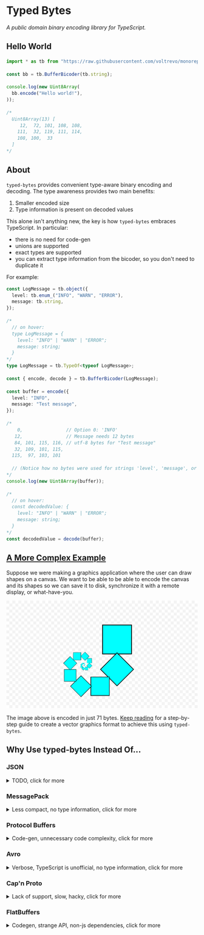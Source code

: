 # Typed Bytes

*A public domain binary encoding library for TypeScript.*

## Hello World

```ts
import * as tb from "https://raw.githubusercontent.com/voltrevo/monorepo/26caa290/projects/typed-bytes/mod.ts";

const bb = tb.BufferBicoder(tb.string);

console.log(new Uint8Array(
  bb.encode("Hello world!"),
));

/*
  Uint8Array(13) [
     12,  72, 101, 108, 108,
    111,  32, 119, 111, 114,
    108, 100,  33
  ]
*/
```

## About

`typed-bytes` provides convenient type-aware binary encoding and decoding. The
type awareness provides two main benefits:

1. Smaller encoded size
2. Type information is present on decoded values

This alone isn't anything new, the key is how `typed-bytes` embraces TypeScript.
In particular:
- there is no need for code-gen
- unions are supported
- exact types are supported
- you can extract type information from the bicoder, so you don't need to duplicate it

For example:

```ts
const LogMessage = tb.object({
  level: tb.enum_("INFO", "WARN", "ERROR"),
  message: tb.string,
});

/*
  // on hover:
  type LogMessage = {
    level: "INFO" | "WARN" | "ERROR";
    message: string;
  }
*/
type LogMessage = tb.TypeOf<typeof LogMessage>;

const { encode, decode } = tb.BufferBicoder(LogMessage);

const buffer = encode({
  level: "INFO",
  message: "Test message",
});

/*
    0,                // Option 0: 'INFO'
   12,                // Message needs 12 bytes
   84, 101, 115, 116, // utf-8 bytes for "Test message"
   32, 109, 101, 115,
  115,  97, 103, 101

  // (Notice how no bytes were used for strings 'level', 'message', or 'INFO')
*/
console.log(new Uint8Array(buffer));

/*
  // on hover:
  const decodedValue: {
    level: "INFO" | "WARN" | "ERROR";
    message: string;
  }
*/
const decodedValue = decode(buffer);
```

## [A More Complex Example](./examples/Shapes/README.md)

Suppose we were making a graphics application where the user can draw shapes on a
canvas. We want to be able to be able to encode the canvas and its shapes so we
can save it to disk, synchronize it with a remote display, or what-have-you.

![Snake](./examples/Shapes/tutorial/step10/drawing.png)

The image above is encoded in just 71 bytes.
[Keep reading](./examples/Shapes/README.md) for a step-by-step guide to create a
vector graphics format to achieve this using `typed-bytes`.

## Why Use typed-bytes Instead Of...

### JSON

<details>
<summary>TODO, click for more</summary>

1. TODO
</details>

### MessagePack

<details>
<summary>Less compact, no type information, click for more</summary>

1. typed-bytes is more compact:

```ts
const msg: LogMessage = {
  type: 'INFO',
  message: 'Test message',
};

msgpack.encode(msg);              // 33 bytes
tb.encodeBuffer(LogMessage, msg); // 14 bytes
```

Of course, typed-bytes is relying on the type information to achieve this, and
you need that information to decode the buffer. With MessagePack, you can decode
the json in a different place with only the MessagePack library.

2. MessagePack doesn't check the structure being decoded and doesn't provide
type information:

```ts
// on hover:
// const msgpackValue: unknown
const msgpackValue = msgpack.decode(buffer);

// on hover:
// const tbValue: {
//     level: "INFO" | "WARN" | "ERROR";
//     message: string;
// }
const tbValue = tb.decodeBuffer(LogMessage, buffer);
```
</details>

### Protocol Buffers

<details>
<summary>Code-gen, unnecessary code complexity, click for more</summary>

[Protobuf mini-project containing these examples.](./comparisons/protobuf/README.md)

1. Requires learning a special-purpose `.proto` language (can be a positive *if* you need to
share a protocol with a team that doesn't want to interact with TypeScript)

```proto
// messages.proto

syntax = "proto3";

message LogMessage {
  enum Level {
    INFO = 1;
    WARN = 2;
    ERROR = 3;
  }

  Level level = 1;
  string message = 2;
}
```

2. Requires code-gen:

```sh
pbjs messages.proto -t static-module -o messages.js
pbts messages.js -o messages.d.ts
```

3. Protobuf requires you to use its wrappers around your objects which is more verbose:

```ts
// More verbose: special protobuf object instead of vanilla object
const msg = new LogMessage({
  // More verbose: enum wrapper instead of vanilla string
  level: LogMessage.Level['INFO'],
  message: 'Test message',
});
```

4. Assuming you want to use protobuf version 3 (as opposed to version 2 which was superseded by version 3 five years ago), protobuf forces all fields to be optional.

TypeScript cannot tell you when you have forgotten a field:

```ts
const msg = new LogMessage({
  // Forgot `level`, but this compiles just fine
  message: 'Test message',
});
```

Protobuf is inconsistent about how it represents missing fields:

```ts
const emptyMessage = LogMessage.decode(
  LogMessage.encode(new LogMessage()).finish(),
);
```

If you use protobuf's wrapped object (and likely other contexts when using cross-language tooling) it will give you its default value for that type:

```ts
console.log(JSON.stringify(emptyMessage.message)); /*
  ""
*/

// This means you can't tell the difference between the field being missing or
// present as an empty string when accessing the field in this way.
```

But if you want to work with plain objects, `.toJSON` will omit the fields entirely:

```ts
console.log(emptyMessage.toJSON()); /*
  {}
*/
```

In the real world, fields are very often required. It is generally the expected default when programming - if you say that a structure has a field, then an instance of that structure must have that field.

In many cases, this means you need to take special care to deal with the fact that protobuf considers your fields to be optional, even though your application considers messages that are missing those fields to be invalid, and thus should never have been encoded/decoded in the first place.

Protobuf's reason for doing this is that it helps with compatibility. If you are forced to check whether fields are present, then an old message which doesn't have that field will be able to be processed by your upgrade that includes that field (even if that means the upgrade throws it out because it is required nonetheless). Some may find this valuable. `typed-bytes` allows you to make this decision instead of deciding for you.

5. `typed-bytes` allows entities of all shapes and sizes, but protobuf only
supports objects:

```ts
const LogMessages = tb.array(LogMessage);
```

If you want an array in protobuf, you must wrap it in an object:

```proto
message LogMessages {
  repeated LogMessage content = 1;
}
```
</details>

### Avro

<details>
<summary>Verbose, TypeScript is unofficial, no type information, click for
more</summary>

[Avro mini-project containing these examples.](./comparisons/avro/README.md)

Note: avro doesn't have any official support for JavaScript or TypeScript. The
best unofficial library appears to be [avsc](https://github.com/mtth/avsc), and
this is being used for comparison here.

1. avsc's first example from
[their README.md](https://github.com/mtth/avsc/blob/master/README.md) is
rejected by the TypeScript compiler.

```ts
import avro from 'avsc';

/*
Argument of type '{ type: "record"; fields: ({ name: string; type: { type: "enum"; symbols: string[]; }; } | { name: string; type: string; })[]; }' is not assignable to parameter of type 'Schema'.
  Type '{ type: "record"; fields: ({ name: string; type: { type: "enum"; symbols: string[]; }; } | { name: string; type: string; })[]; }' is not assignable to type 'string'. ts(2345)
*/
const type = avro.Type.forSchema({
  type: 'record',
  fields: [
    {name: 'kind', type: {type: 'enum', symbols: ['CAT', 'DOG']}},
    {name: 'name', type: 'string'}
  ]
});
```

On troubleshooting this I discovered the `name` field is required, so you can
fix the example above by adding that field at the top level and also in the
embedded enum type.

2. Schemas are much more verbose than `typed-bytes`:

```ts
// avsc
const LogMessage = avro.Type.forSchema({
  name: 'LogMessage',
  type: 'record',
  fields: [
    {
      name: 'level',
      type: {
        type: 'enum',
        name: 'Level',
        symbols: ['INFO', 'WARN', 'ERROR'],
      },
    },
    { name: 'message', type: 'string' },
  ],
});
```

```ts
// typed-bytes
const LogMessage = tb.object({
  level: tb.enum_("INFO", "WARN", "ERROR"),
  message: tb.string,
});
```

3. Type information is not available to the TypeScript compiler (or your IDE):

```ts
// `.toBuffer` below is typed as:
// (method) Type.toBuffer(value: any): any
const buf = LogMessage.toBuffer({
  level: 'INFO',
  message: 'Test message',
});
```

This also means if you want a TypeScript definition of this object, you'll need
to define it redundantly, and TypeScript can't protect you from that redundant
type getting out of sync with your avro schema.

By comparison, in typed-bytes, you can write:

```ts
type LogMessage = tb.TypeOf<typeof LogMessage>;
```
</details>

### Cap'n Proto

<details>
<summary>Lack of support, slow, hacky, click for more</summary>

To be clear, we are talking about using Cap'n Proto from TypeScript here. If you
are not using TypeScript these comparisons do not apply.

1. Library describes itself as slow.

> Because v8 cannot inline or otherwise optimize calls into C++ code, and because the C++ bindings are implemented in terms of the "dynamic" API, this implementation is actually very slow.

[node-capnp docs](https://github.com/capnproto/node-capnp#this-implementation-is-slow)

2. Library describes itself as hacky.

> This package is a hacky wrapper around the Cap'n Proto C++ library.

[node-capnp docs](https://github.com/capnproto/node-capnp#capn-proto-bindings-for-nodejs)

3. Cap'n Proto requires that you install it at the system level.

Simply running `npm install capnp` does not work:

```
// lots of noise
npm ERR! ../src/node-capnp/capnp.cc:31:10: fatal error: capnp/dynamic.h: No such file or directory
npm ERR!    31 | #include <capnp/dynamic.h>
// lots more noise
```

[As commented by a `node-capnp` member](https://github.com/capnproto/node-capnp/issues/41#issuecomment-388421409),
this is a requirement.

4. After installing at the system level, `npm install capnp` still does not
work.

I'm running nodejs 16.1.0 on ubuntu 20.04, and I was able to install Cap'n Proto
on my system to fufil the requirement above just fine with
`sudo apt install capnproto`. However, `npm install capnp` continues to fail
with the same error.

I'd like to expand on the Cap'n Proto comparison, but for now I think it is
clear enough that Cap'n Proto is not currently suitable for use with TypeScript.
[Contributions welcome](./CONTRIBUTING.md).
</details>

### FlatBuffers

<details>
<summary>Codegen, strange API, non-js dependencies, click for more</summary>

[FlatBuffers mini-project containing these examples.](./comparisons/flatbuffers/README.md)

1. Requires learning a special-purpose `.fbs` language.

Here's the `.fbs` file for `LogMessage`:

```fbs
// FlatBuffers doesn't appear to require namespaces, but for some reason they
// are needed to get correct TypeScript output.
namespace Sample;

enum Level: byte { INFO = 0, WARN = 1, ERROR = 2 }

table LogMessage {
  level: Level;
  message: string;
}
```

2. Requires codegen.
3. Codegen requires non-js dependency `flatc`.

On Ubuntu 20.04 I was able to install using:

```sh
sudo apt install flatbuffers-compiler
```

4. Version 2.0.0 of the npm package was released in a broken state.

Hopefully they have fixed this by the time you're reading this. I was unlucky
enough to try to use FlatBuffers for the first time on the day this release went
out, and it took me some time to realise that 2.0.0 was just broken and I needed
to install 1.x.

(Simply running `require('flatbuffers')` threw an error. As far as I can tell
the artifact they pushed to npm was incomplete.)

5. `flatc`'s TypeScript code requires a workaround to compile.

The first line of code generated by `flatc` is:

```ts
import { flatbuffers } from "./flatbuffers"
```

(In fact, for some reason, if you don't specify a namespace in your `.fbs` file,
`flatc` doesn't even emit this import, and generates unresolved references to
`flatbuffers`.)

`./flatbuffers` does not exist, but it's clear this is intended to be the
FlatBuffers library.

[Their TypeScript guide](https://google.github.io/flatbuffers/flatbuffers_guide_use_typescript.html)
doesn't mention this, but the fix in my case was to create `./flatbuffers.ts`
with this content:

```ts
export { flatbuffers } from 'flatbuffers';
```

6. FlatBuffers' API is... strange

Here's what I came up with to encode a `LogMessage`:

```ts
let builder = new flatbuffers.Builder();

// Strings need to be created externally, otherwise FlatBuffers throws:
//  Error: FlatBuffers: object serialization must not be nested.
//
// (typed-bytes doesn't have this kind of issue)
const testMessage = builder.createString('Test message');

// This is clumsy and verbose. I'd also argue it doesn't even meet the
// requirement of encoding a LogMessage as binary. Instead it's an API that
// gives you some tools to help you do that in a way that is still very manual.
Sample.LogMessage.startLogMessage(builder);
Sample.LogMessage.addLevel(builder, Sample.Level.INFO);
Sample.LogMessage.addMessage(builder, testMessage);
const msgOffset = Sample.LogMessage.endLogMessage(builder);
builder.finish(msgOffset);

const buf = builder.asUint8Array();

console.log(buf); /*
  // This is really long. I'm not sure why. The other schema-based encodings
  // (including typed-bytes) have managed 14-16 bytes. I'm not going to put this
  // as a concrete point for now because it might not be true outside of this
  // example and FlatBuffers has proved exceptionally difficult to work with so
  // I don't have enough time to get to the bottom of this. If you know more
  // about what's going on please consider contributing.
  Uint8Array(40) [
     12,   0,   0,  0,   8,   0,   8,   0,   0,   0,
      4,   0,   8,  0,   0,   0,   4,   0,   0,   0,
     12,   0,   0,  0,  84, 101, 115, 116,  32, 109,
    101, 115, 115, 97, 103, 101,   0,   0,   0,   0
  ]
*/
```

the decode part is almost as strange:

```ts
const byteBuffer = new flatbuffers.ByteBuffer(buf);
const decodedValue = Sample.LogMessage.getRootAsLogMessage(byteBuffer)

// Outputs internal details and not level/message:
console.log(decodedValue);

// You need to get the fields one by one.
console.log({
  level: decodedValue.level(), // 0, not 'INFO'
  message: decodedValue.message(),
});
```

I think FlatBuffers is intended to be very low level. It's targeting a use case
where you interact directly with bytes instead of ever really having js-native
objects. Even so, I expect it is possible to make this API much more ergonomic,
and I think it's just a case of trying to support every major language, and js
simply hasn't received enough attention to make something that's simple to use.

</details>
